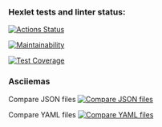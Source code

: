 ### Hexlet tests and linter status:

[![Actions Status](https://github.com/Nikitoring/backend-project-46/workflows/hexlet-check/badge.svg)](https://github.com/Nikitoring/backend-project-46/actions)

[![Maintainability](https://api.codeclimate.com/v1/badges/e33c049fd1874b636d21/maintainability)](https://codeclimate.com/github/Nikitoring/backend-project-46/maintainability)

[![Test Coverage](https://api.codeclimate.com/v1/badges/e33c049fd1874b636d21/test_coverage)](https://codeclimate.com/github/Nikitoring/backend-project-46/test_coverage)

### Asciiemas

Compare JSON files
[![Compare JSON files](https://asciinema.org/a/U4wiOBsSDMfxbbbNhSkOuQReO.svg)](https://asciinema.org/a/U4wiOBsSDMfxbbbNhSkOuQReO)

Compare YAML files
[![Compare YAML files](https://asciinema.org/a/pcqSejtYEQxNvMbDHvael7xcN.svg)](https://asciinema.org/a/pcqSejtYEQxNvMbDHvael7xcN)
